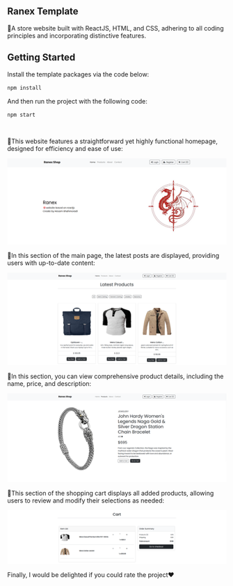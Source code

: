 <h2>Ranex Template</h2>
<p>🏩A store website built with ReactJS, HTML, and CSS, adhering to all coding principles and incorporating distinctive features.</p>

## Getting Started

Install the template packages via the code below:

```bash
npm install
```

And then run the project with the following code:

```bash
npm start
```

<br>

<p>💪This website features a straightforward yet highly functional homepage, designed for efficiency and ease of use:</p>
<img src="./public/pic.png">
<br>
<p>💫In this section of the main page, the latest posts are displayed, providing users with up-to-date content:</p>
<img src="./public/pic2.png">
<br>
<p>🌝In this section, you can view comprehensive product details, including the name, price, and description:</p>
<img src="./public/pic3.png">
<br>
<p>🧨This section of the shopping cart displays all added products, allowing users to review and modify their selections as needed:</p>
<img src="./public/pic4.png">
<br>
<p>Finally, I would be delighted if you could rate the project❤️</p>
